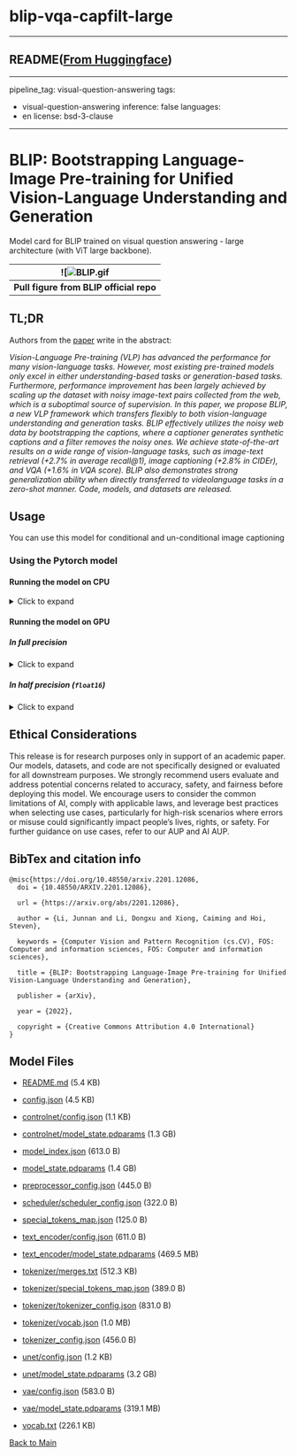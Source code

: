 
# blip-vqa-capfilt-large
---


## README([From Huggingface](https://huggingface.co/Salesforce/blip-vqa-capfilt-large))

---
pipeline_tag: visual-question-answering
tags:
  - visual-question-answering
inference: false
languages:
  - en
license: bsd-3-clause
---

# BLIP: Bootstrapping Language-Image Pre-training for Unified Vision-Language Understanding and Generation

Model card for BLIP trained on visual question answering - large architecture (with ViT large backbone).

| ![![BLIP.gif](https://cdn-uploads.huggingface.co/production/uploads/1670928184033-62441d1d9fdefb55a0b7d12c.gif) |
|:--:|
| <b> Pull figure from BLIP official repo | Image source: https://github.com/salesforce/BLIP </b>|

## TL;DR

Authors from the [paper](https://arxiv.org/abs/2201.12086) write in the abstract:

*Vision-Language Pre-training (VLP) has advanced the performance for many vision-language tasks. However, most existing pre-trained models only excel in either understanding-based tasks or generation-based tasks. Furthermore, performance improvement has been largely achieved by scaling up the dataset with noisy image-text pairs collected from the web, which is a suboptimal source of supervision. In this paper, we propose BLIP, a new VLP framework which transfers flexibly to both vision-language understanding and generation tasks. BLIP effectively utilizes the noisy web data by bootstrapping the captions, where a captioner generates synthetic captions and a filter removes the noisy ones. We achieve state-of-the-art results on a wide range of vision-language tasks, such as image-text retrieval (+2.7% in average recall@1), image captioning (+2.8% in CIDEr), and VQA (+1.6% in VQA score). BLIP also demonstrates strong generalization ability when directly transferred to videolanguage tasks in a zero-shot manner. Code, models, and datasets are released.*

## Usage

You can use this model for conditional and un-conditional image captioning

### Using the Pytorch model

#### Running the model on CPU

<details>
<summary> Click to expand </summary>

```python
import requests
from PIL import Image
from transformers import BlipProcessor, BlipForQuestionAnswering

processor = BlipProcessor.from_pretrained("Salesforce/blip-vqa-capfilt-large")
model = BlipForQuestionAnswering.from_pretrained("Salesforce/blip-vqa-capfilt-large")

img_url = 'https://storage.googleapis.com/sfr-vision-language-research/BLIP/demo.jpg' 
raw_image = Image.open(requests.get(img_url, stream=True).raw).convert('RGB')

question = "how many dogs are in the picture?"
inputs = processor(raw_image, question, return_tensors="pt")

out = model.generate(**inputs)
print(processor.decode(out[0], skip_special_tokens=True))
>>> 1
```
</details>

#### Running the model on GPU

##### In full precision 

<details>
<summary> Click to expand </summary>

```python
import requests
from PIL import Image
from transformers import BlipProcessor, BlipForQuestionAnswering

processor = BlipProcessor.from_pretrained("Salesforce/blip-vqa-capfilt-large")
model = BlipForQuestionAnswering.from_pretrained("Salesforce/blip-vqa-capfilt-large").to("cuda")

img_url = 'https://storage.googleapis.com/sfr-vision-language-research/BLIP/demo.jpg' 
raw_image = Image.open(requests.get(img_url, stream=True).raw).convert('RGB')

question = "how many dogs are in the picture?"
inputs = processor(raw_image, question, return_tensors="pt").to("cuda")

out = model.generate(**inputs)
print(processor.decode(out[0], skip_special_tokens=True))
>>> 1
```
</details>

##### In half precision (`float16`)

<details>
<summary> Click to expand </summary>

```python
import torch
import requests
from PIL import Image
from transformers import BlipProcessor, BlipForQuestionAnswering

processor = BlipProcessor.from_pretrained("ybelkada/blip-vqa-capfilt-large")
model = BlipForQuestionAnswering.from_pretrained("ybelkada/blip-vqa-capfilt-large", torch_dtype=torch.float16).to("cuda")

img_url = 'https://storage.googleapis.com/sfr-vision-language-research/BLIP/demo.jpg' 
raw_image = Image.open(requests.get(img_url, stream=True).raw).convert('RGB')

question = "how many dogs are in the picture?"
inputs = processor(raw_image, question, return_tensors="pt").to("cuda", torch.float16)

out = model.generate(**inputs)
print(processor.decode(out[0], skip_special_tokens=True))
>>> 1
```
</details>

## Ethical Considerations
This release is for research purposes only in support of an academic paper. Our models, datasets, and code are not specifically designed or evaluated for all downstream purposes. We strongly recommend users evaluate and address potential concerns related to accuracy, safety, and fairness before deploying this model. We encourage users to consider the common limitations of AI, comply with applicable laws, and leverage best practices when selecting use cases, particularly for high-risk scenarios where errors or misuse could significantly impact people’s lives, rights, or safety. For further guidance on use cases, refer to our AUP and AI AUP.

## BibTex and citation info

```
@misc{https://doi.org/10.48550/arxiv.2201.12086,
  doi = {10.48550/ARXIV.2201.12086},
  
  url = {https://arxiv.org/abs/2201.12086},
  
  author = {Li, Junnan and Li, Dongxu and Xiong, Caiming and Hoi, Steven},
  
  keywords = {Computer Vision and Pattern Recognition (cs.CV), FOS: Computer and information sciences, FOS: Computer and information sciences},
  
  title = {BLIP: Bootstrapping Language-Image Pre-training for Unified Vision-Language Understanding and Generation},
  
  publisher = {arXiv},
  
  year = {2022},
  
  copyright = {Creative Commons Attribution 4.0 International}
}
```



## Model Files

- [README.md](https://paddlenlp.bj.bcebos.com/models/community/Salesforce/blip-vqa-capfilt-large/README.md) (5.4 KB)

- [config.json](https://paddlenlp.bj.bcebos.com/models/community/Salesforce/blip-vqa-capfilt-large/config.json) (4.5 KB)

- [controlnet/config.json](https://paddlenlp.bj.bcebos.com/models/community/Salesforce/blip-vqa-capfilt-large/controlnet/config.json) (1.1 KB)

- [controlnet/model_state.pdparams](https://paddlenlp.bj.bcebos.com/models/community/Salesforce/blip-vqa-capfilt-large/controlnet/model_state.pdparams) (1.3 GB)

- [model_index.json](https://paddlenlp.bj.bcebos.com/models/community/Salesforce/blip-vqa-capfilt-large/model_index.json) (613.0 B)

- [model_state.pdparams](https://paddlenlp.bj.bcebos.com/models/community/Salesforce/blip-vqa-capfilt-large/model_state.pdparams) (1.4 GB)

- [preprocessor_config.json](https://paddlenlp.bj.bcebos.com/models/community/Salesforce/blip-vqa-capfilt-large/preprocessor_config.json) (445.0 B)

- [scheduler/scheduler_config.json](https://paddlenlp.bj.bcebos.com/models/community/Salesforce/blip-vqa-capfilt-large/scheduler/scheduler_config.json) (322.0 B)

- [special_tokens_map.json](https://paddlenlp.bj.bcebos.com/models/community/Salesforce/blip-vqa-capfilt-large/special_tokens_map.json) (125.0 B)

- [text_encoder/config.json](https://paddlenlp.bj.bcebos.com/models/community/Salesforce/blip-vqa-capfilt-large/text_encoder/config.json) (611.0 B)

- [text_encoder/model_state.pdparams](https://paddlenlp.bj.bcebos.com/models/community/Salesforce/blip-vqa-capfilt-large/text_encoder/model_state.pdparams) (469.5 MB)

- [tokenizer/merges.txt](https://paddlenlp.bj.bcebos.com/models/community/Salesforce/blip-vqa-capfilt-large/tokenizer/merges.txt) (512.3 KB)

- [tokenizer/special_tokens_map.json](https://paddlenlp.bj.bcebos.com/models/community/Salesforce/blip-vqa-capfilt-large/tokenizer/special_tokens_map.json) (389.0 B)

- [tokenizer/tokenizer_config.json](https://paddlenlp.bj.bcebos.com/models/community/Salesforce/blip-vqa-capfilt-large/tokenizer/tokenizer_config.json) (831.0 B)

- [tokenizer/vocab.json](https://paddlenlp.bj.bcebos.com/models/community/Salesforce/blip-vqa-capfilt-large/tokenizer/vocab.json) (1.0 MB)

- [tokenizer_config.json](https://paddlenlp.bj.bcebos.com/models/community/Salesforce/blip-vqa-capfilt-large/tokenizer_config.json) (456.0 B)

- [unet/config.json](https://paddlenlp.bj.bcebos.com/models/community/Salesforce/blip-vqa-capfilt-large/unet/config.json) (1.2 KB)

- [unet/model_state.pdparams](https://paddlenlp.bj.bcebos.com/models/community/Salesforce/blip-vqa-capfilt-large/unet/model_state.pdparams) (3.2 GB)

- [vae/config.json](https://paddlenlp.bj.bcebos.com/models/community/Salesforce/blip-vqa-capfilt-large/vae/config.json) (583.0 B)

- [vae/model_state.pdparams](https://paddlenlp.bj.bcebos.com/models/community/Salesforce/blip-vqa-capfilt-large/vae/model_state.pdparams) (319.1 MB)

- [vocab.txt](https://paddlenlp.bj.bcebos.com/models/community/Salesforce/blip-vqa-capfilt-large/vocab.txt) (226.1 KB)


[Back to Main](../../)